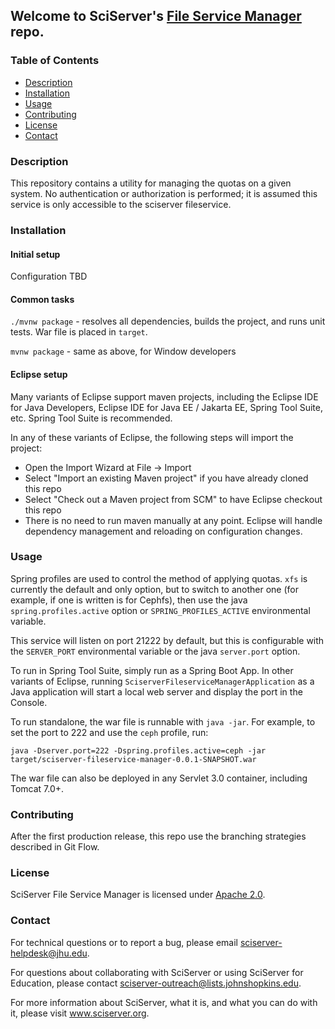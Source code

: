 <h2>Welcome to SciServer's <a href='https://github.com/sciserver/resource-management'>File Service Manager</a> repo.</h2>

<h3>Table of Contents</h3>
<ul>
<li><a href="#description">Description</a></li>
<li><a href="#installation">Installation</a></li>
<li><a href="#usage">Usage</a></li>
<li><a href="#contributing">Contributing</a></li>
<li><a href="#license">License</a></li>
<li><a href="#contact">Contact</a></li>
</ul>

<h3 id="description">Description</h3>

This repository contains a utility for managing the quotas on a given system. No authentication or authorization is performed; it is assumed this service is only accessible to the sciserver fileservice.

<h3 id="installation">Installation</h3>



<h4>Initial setup</h4>

Configuration TBD

<h4>Common tasks</h4>

`./mvnw package` - resolves all dependencies, builds the project, and runs unit tests. War file is placed in `target`. 

`mvnw package` - same as above, for Window developers

<h4>Eclipse setup</h4>

Many variants of Eclipse support maven projects, including the Eclipse IDE for Java Developers, Eclipse IDE for Java EE / Jakarta EE, Spring Tool Suite, etc. Spring Tool Suite is recommended.

In any of these variants of Eclipse, the following steps will import the project:

- Open the Import Wizard at File -> Import
- Select "Import an existing Maven project" if you have already cloned this repo
- Select "Check out a Maven project from SCM" to have Eclipse checkout this repo
- There is no need to run maven manually at any point. Eclipse will handle dependency management and reloading on configuration changes.

<h3 id="usage">Usage</h3>

Spring profiles are used to control the method of applying quotas. `xfs` is currently the default and only option, but to switch to another one (for example, if one is written is for Cephfs), then use the java `spring.profiles.active` option or `SPRING_PROFILES_ACTIVE` environmental variable.

This service will listen on port 21222 by default, but this is configurable with the `SERVER_PORT` environmental variable or the java `server.port` option.

To run in Spring Tool Suite, simply run as a Spring Boot App.
In other variants of Eclipse, running `SciserverFileserviceManagerApplication` as a Java application will start a local web server and display the port in the Console.

To run standalone, the war file is runnable with `java -jar`. For example, to set the port to 222 and use the `ceph` profile, run:

    java -Dserver.port=222 -Dspring.profiles.active=ceph -jar target/sciserver-fileservice-manager-0.0.1-SNAPSHOT.war

The war file can also be deployed in any Servlet 3.0 container, including Tomcat 7.0+.

<h3 id="contributing">Contributing</h3>
After the first production release, this repo use the branching strategies described in Git Flow.

<h3 id="license">License</h3>

SciServer File Service Manager is licensed under <a href="http://www.sciserver.org/docs/license/LICENCE.txt" target="_blank">Apache 2.0</a>.

<h3 id="contact">Contact</h3>

For technical questions or to report a bug, please email sciserver-helpdesk@jhu.edu.

For questions about collaborating with SciServer or using SciServer for Education, please contact <a href="mailto:sciserver-outreach@lists.johnshopkins.edu">sciserver-outreach@lists.johnshopkins.edu</a>.

For more information about SciServer, what it is, and what you can do with it, please visit www.sciserver.org.